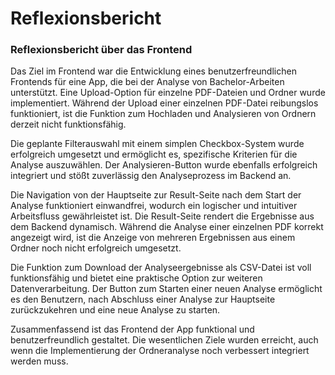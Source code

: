 # Reflexionsbericht

### Reflexionsbericht über das Frontend

Das Ziel im Frontend war die Entwicklung eines benutzerfreundlichen Frontends für eine App, die bei der Analyse von Bachelor-Arbeiten unterstützt. Eine Upload-Option für einzelne PDF-Dateien und Ordner wurde implementiert. Während der Upload einer einzelnen PDF-Datei reibungslos funktioniert, ist die Funktion zum Hochladen und Analysieren von Ordnern derzeit nicht funktionsfähig. 

Die geplante Filterauswahl mit einem simplen Checkbox-System wurde erfolgreich umgesetzt und ermöglicht es, spezifische Kriterien für die Analyse auszuwählen. Der Analysieren-Button wurde ebenfalls erfolgreich integriert und stößt zuverlässig den Analyseprozess im Backend an. 

Die Navigation von der Hauptseite zur Result-Seite nach dem Start der Analyse funktioniert einwandfrei, wodurch ein logischer und intuitiver Arbeitsfluss gewährleistet ist. Die Result-Seite rendert die Ergebnisse aus dem Backend dynamisch. Während die Analyse einer einzelnen PDF korrekt angezeigt wird, ist die Anzeige von mehreren Ergebnissen aus einem Ordner noch nicht erfolgreich umgesetzt. 

Die Funktion zum Download der Analyseergebnisse als CSV-Datei ist voll funktionsfähig und bietet eine praktische Option zur weiteren Datenverarbeitung. Der Button zum Starten einer neuen Analyse ermöglicht es den Benutzern, nach Abschluss einer Analyse zur Hauptseite zurückzukehren und eine neue Analyse zu starten.

Zusammenfassend ist das Frontend der App funktional und benutzerfreundlich gestaltet. Die wesentlichen Ziele wurden erreicht, auch wenn die Implementierung der Ordneranalyse noch verbessert integriert werden muss.